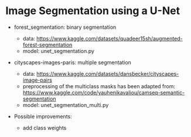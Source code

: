 # Image Segmentation using a U-Net

* forest_segmentation: binary segmentation
    * data: https://www.kaggle.com/datasets/quadeer15sh/augmented-forest-segmentation
    * model: unet_segmentation.py

* cityscapes-images-paris: multiple segmentation
    * data: https://www.kaggle.com/datasets/dansbecker/cityscapes-image-pairs
    * preprocessing of the multiclass masks has been adapted from: https://www.kaggle.com/code/yauhenikavaliou/camseq-semantic-segmentation
    * model: unet_segmentation_multi.py

* Possible improvements:
    * add class weights 
